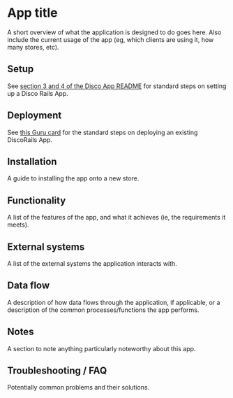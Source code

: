 # App title
A short overview of what the application is designed to do goes here. Also include the current usage of the app (eg, which clients are using it, how many stores, etc).

## Setup
See [section 3 and 4 of the Disco App README](https://github.com/discolabs/disco_app#3-setting-up-the-shopify-app) for standard steps on setting up a Disco Rails App.

## Deployment
See [this Guru card](https://app.getguru.com/#/facts/879686cb-e74a-4814-b45f-06e568d89c10) for the standard steps on deploying an existing DiscoRails App. 

## Installation
A guide to installing the app onto a new store. 

## Functionality
A list of the features of the app, and what it achieves (ie, the requirements it meets).

## External systems
A list of the external systems the application interacts with.

## Data flow
A description of how data flows through the application, if applicable, or a description of the common processes/functions the app performs.

## Notes
A section to note anything particularly noteworthy about this app.

## Troubleshooting / FAQ
Potentially common problems and their solutions.
